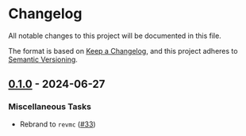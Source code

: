 # Changelog

All notable changes to this project will be documented in this file.

The format is based on [Keep a Changelog](https://keepachangelog.com/en/1.1.0/),
and this project adheres to [Semantic Versioning](https://semver.org/spec/v2.0.0.html).

## [0.1.0](https://github.com/paradigmxyz/revmc/releases/tag/v0.1.0) - 2024-06-27

### Miscellaneous Tasks

- Rebrand to `revmc` ([#33](https://github.com/paradigmxyz/revmc/issues/33))

<!-- generated by git-cliff -->
